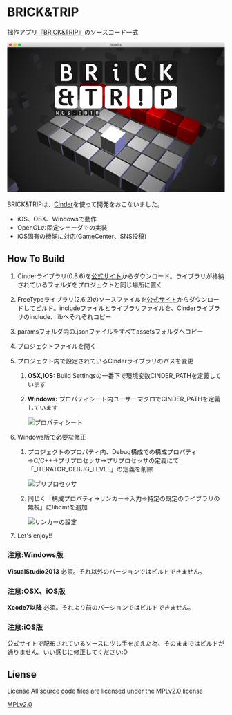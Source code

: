 # BRICK&TRIP
拙作アプリ[『BRICK&TRIP』](https://itunes.apple.com/us/app/brick-trip/id1051740912?l=ja&ls=1&mt=8)のソースコード一式

![スクリーンショット](screen_shot.jpg)

BRICK&TRIPは、[Cinder](http://libcinder.org)を使って開発をおこないました。

+ iOS、OSX、Windowsで動作
+ OpenGLの固定シェーダでの実装
+ iOS固有の機能に対応(GameCenter、SNS投稿)

## How To Build
1. Cinderライブラリ(0.8.6)を[公式サイト](http://libcinder.org)からダウンロード。ライブラリが格納されているフォルダをプロジェクトと同じ場所に置く

1. FreeTypeライブラリ(2.6.2)のソースファイルを[公式サイト](http://www.freetype.org)からダウンロードしてビルド。includeファイルとライブラリファイルを、Cinderライブラリのinclude、libへそれぞれコピー

1. paramsフォルダ内の.jsonファイルをすべてassetsフォルダへコピー

1. プロジェクトファイルを開く

1. プロジェクト内で設定されているCinderライブラリのパスを変更

   1. **OSX,iOS:** Build Settingsの一番下で環境変数CINDER_PATHを定義しています
   1. **Windows:** プロパティシート内ユーザーマクロでCINDER_PATHを定義しています
   
	  ![プロパティシート](settings_1.png)

1. Windows版で必要な修正

   1. プロジェクトのプロパティ内、Debug構成での構成プロパティ→C/C++→プリプロセッサ→プリプロセッサの定義にて「_ITERATOR_DEBUG_LEVEL」の定義を削除

      ![プリプロセッサ](settings_2.png)

   1. 同じく「構成プロパティ→リンカー→入力→特定の既定のライブラリの無視」にlibcmtを追加

      ![リンカーの設定](settings_3.png)

1. Let's enjoy!!

### 注意:Windows版
**VisualStudio2013** 必須。それ以外のバージョンではビルドできません。

### 注意:OSX、iOS版
**Xcode7以降** 必須。それより前のバージョンではビルドできません。

### 注意:iOS版
公式サイトで配布されているソースに少し手を加えた為、そのままではビルドが通りません。いい感じに修正してください:D

## Liense
License All source code files are licensed under the MPLv2.0 license

[MPLv2.0](https://www.mozilla.org/MPL/2.0/)
